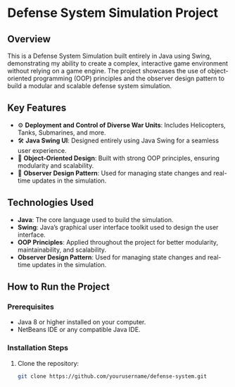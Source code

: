 # Defense System Simulation Project

## Overview
This is a Defense System Simulation built entirely in Java using Swing, demonstrating my ability to create a complex, interactive game environment without relying on a game engine. The project showcases the use of object-oriented programming (OOP) principles and the observer design pattern to build a modular and scalable defense system simulation.

## Key Features
- ⚙️ **Deployment and Control of Diverse War Units**: Includes Helicopters, Tanks, Submarines, and more.
- 🛠 **Java Swing UI**: Designed entirely using Java Swing for a seamless user experience.
- 🎯 **Object-Oriented Design**: Built with strong OOP principles, ensuring modularity and scalability.
- 🔄 **Observer Design Pattern**: Used for managing state changes and real-time updates in the simulation.

## Technologies Used
- **Java**: The core language used to build the simulation.
- **Swing**: Java’s graphical user interface toolkit used to design the user interface.
- **OOP Principles**: Applied throughout the project for better modularity, maintainability, and scalability.
- **Observer Design Pattern**: Used for managing state changes and real-time updates in the simulation.

## How to Run the Project

### Prerequisites
- Java 8 or higher installed on your computer.
- NetBeans IDE or any compatible Java IDE.

### Installation Steps
1. Clone the repository:
   ```bash
   git clone https://github.com/yourusername/defense-system.git

